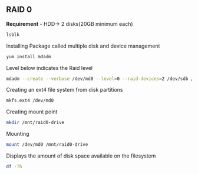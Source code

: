 
## RAID 0 

**Requirement** - HDD-> 2 disks(20GB minimum each) 

```bash
lsblk 
```
Installing Package called multiple disk and device management
```bash
yum install mdadm
```
Level below indicates the Raid level
```bash
mdadm --create --verbose /dev/md0 --level=0 --raid-devices=2 /dev/sdb /dev/sdc
```
Creating an ext4 file system from disk partitions
```bash						   
mkfs.ext4 /dev/md0
```
Creating mount point
```bash
mkdir /mnt/raid0-drive
```
Mounting
```bash
mount /dev/md0 /mnt/raid0-drive
```
Displays the amount of disk space available on the filesystem
```bash
df -Th
```
